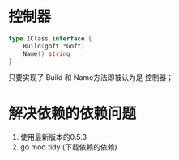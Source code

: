 # 控制器

```go
type IClass interface {
	Build(goft *Goft)
	Name() string
}
```

只要实现了 Build 和 Name方法即被认为是 控制器；

# 解决依赖的依赖问题

1. 使用最新版本的0.5.3
2. go mod tidy (下载依赖的依赖)
